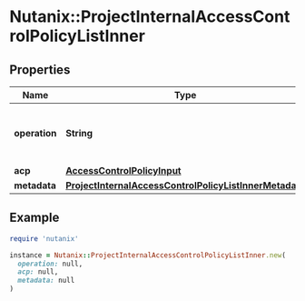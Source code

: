 # Nutanix::ProjectInternalAccessControlPolicyListInner

## Properties

| Name | Type | Description | Notes |
| ---- | ---- | ----------- | ----- |
| **operation** | **String** | Indicates the action(add, delete, update) |  |
| **acp** | [**AccessControlPolicyInput**](AccessControlPolicyInput.md) |  |  |
| **metadata** | [**ProjectInternalAccessControlPolicyListInnerMetadata**](ProjectInternalAccessControlPolicyListInnerMetadata.md) |  |  |

## Example

```ruby
require 'nutanix'

instance = Nutanix::ProjectInternalAccessControlPolicyListInner.new(
  operation: null,
  acp: null,
  metadata: null
)
```

